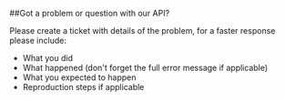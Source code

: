 ##Got a problem or question with our API?

Please create a ticket with details of the problem, for a faster response
please include:

 * What you did
 * What happened (don't forget the full error message if applicable)
 * What you expected to happen
 * Reproduction steps if applicable
